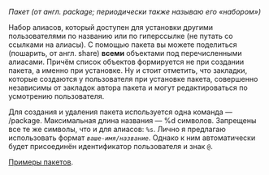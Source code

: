 *Пакет*
_(от англ. package; периодически также называю его «набором»)_

Набор алиасов, который доступен для установки другими пользователями по названию или по гиперссылке (не путать со ссылками на алиасы). С помощью пакета вы можете поделиться (пошарить, от англ. share) **всеми** объектами под перечисленными алиасами. Причём список объектов формируется не при создании пакета, а именно при установке. Ну и стоит отметить, что закладки, которые создаются у пользователя при установке пакета, совершенно независимы от закладок автора пакета и могут редактироваться по усмотрению пользователя.

Для создания и удаления пакета используется одна команда — /package. Максимальная длина названия — %d символов. Запрещены все те же символы, что и для алиасов: `%s`. Лично я предлагаю использовать формат _`ваше-имя`_`/`_`название`_. Однако к ним автоматически будет присоединён идентификатор пользователя и знак `@`.

[Примеры пакетов](https://telegra.ph/Gotovye-nabory-dlya-SadFavBot-03-22).
